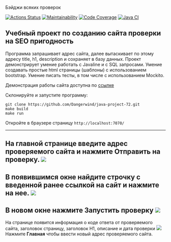 Бэйджи всяких проверок

[![Actions Status](https://github.com/Dangerwind/java-project-72/actions/workflows/hexlet-check.yml/badge.svg)](https://github.com/Dangerwind/java-project-72/actions)
[![Maintainability](https://qlty.sh/badges/047169aa-2f0f-4aeb-aab5-a7d36de972c2/maintainability.svg)](https://qlty.sh/gh/Dangerwind/projects/java-project-72)
[![Code Coverage](https://qlty.sh/badges/047169aa-2f0f-4aeb-aab5-a7d36de972c2/test_coverage.svg)](https://qlty.sh/gh/Dangerwind/projects/java-project-72)
[![Java CI](https://github.com/Dangerwind/java-project-72/actions/workflows/build.yml/badge.svg)](https://github.com/Dangerwind/java-project-72/actions/workflows/build.yml)

## Учебный проект по созданию сайта проверки на SEO пригодность
Программа запрашивает адрес сайта, далее вытаскивает по этому 
адресу title, h1, description и сохраняет в базу данных. Проект демонстрирует умение работать с Javaline и c SQL запросами. Умение создавать простые html страницы (шаблоны) 
с использованием bootstrap. Умение писать тесты, в том числе с использованием Mockito.

Демонстрация работы сайта доступна по [ссылке](https://java-project-72-qx5q.onrender.com)

Склонируйте и запустите программу:
```
git clone https://github.com/Dangerwind/java-project-72.git
make build
make run
````
Откройте в браузере страницу `http://localhost:7070/`

-----
На главной странице введите адрес проверяемого сайта и нажмите **Отправить на проверку**.
![](https://github.com/Dangerwind/java-project-72/blob/main/img/01-mainpage.png)
-----
В появившимся окне найдите строчку с введенной ранее ссылкой на сайт и нажмите на нее.
![](https://github.com/Dangerwind/java-project-72/blob/main/img/02-allsites.png)
-----
В новом окне нажмите **Запустить проверку**
![](https://github.com/Dangerwind/java-project-72/blob/main/img/03-checkpage.png)
-----
На странице появится информация о коде ответа от проверяемого сайта, заголовок страницу, заголовок H1, описание и дата проверки
![](https://github.com/Dangerwind/java-project-72/blob/main/img/04-checked.png)
Нажмите **Главная** чтобы ввести новый адрес проверяемого сайта.
